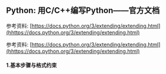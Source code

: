 ## Python: 用C/C++编写Python——官方文档

参考资料: [https://docs.python.org/3/extending/extending.html](hhttps://docs.python.org/3/extending/extending.html)

参考资料: [https://docs.python.org/3/extending/extending.html](hhttps://docs.python.org/3/extending/extending.html)

#### 1.基本步骤与格式约束

